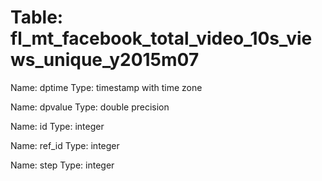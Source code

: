 Table: fl_mt_facebook_total_video_10s_views_unique_y2015m07
===========================================================

Name: dptime
Type: timestamp with time zone

Name: dpvalue
Type: double precision

Name: id
Type: integer

Name: ref_id
Type: integer

Name: step
Type: integer

